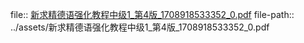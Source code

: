 file:: [新求精德语强化教程中级1_第4版_1708918533352_0.pdf](../assets/新求精德语强化教程中级1_第4版_1708918533352_0.pdf)
file-path:: ../assets/新求精德语强化教程中级1_第4版_1708918533352_0.pdf
